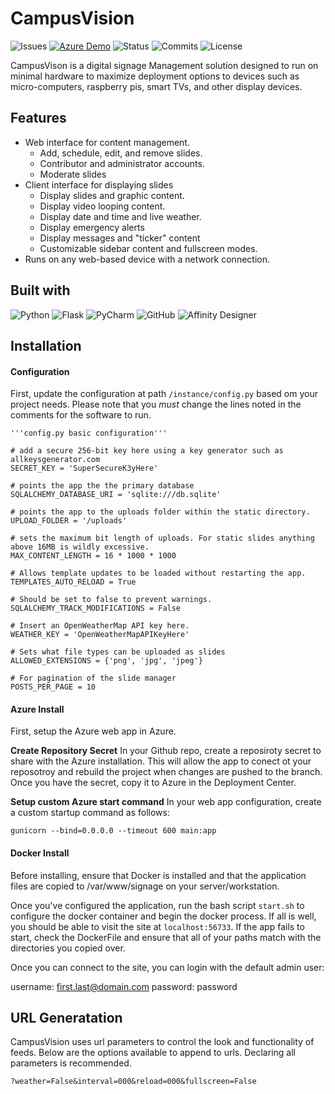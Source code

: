 # CampusVision
![Issues](https://badgen.net/badge/Status/Work-in-Progress/red)
[![Azure Demo](https://github.com/JohnsonLM/CampusVision/actions/workflows/main_campusvisionapp.yml/badge.svg?branch=main)](https://github.com/JohnsonLM/CampusVision/actions/workflows/main_campusvisionapp.yml)
![Status](https://badgen.net/github/open-issues/JohnsonLM/CampusVision)
![Commits](https://badgen.net/github/commits/JohnsonLM/CampusVision/main)
![License](https://badgen.net/badge/license/GPL/blue)

CampusVison is a digital signage Management solution designed to run on minimal hardware to maximize deployment options to devices such as micro-computers, raspberry pis, smart TVs, and other display devices.

## Features
- Web interface for content management.
    - Add, schedule, edit, and remove slides.
    -  Contributor and administrator accounts.
    - Moderate slides
- Client interface for displaying slides
    - Display slides and graphic content.
    - Display video  looping content.
    - Display date and time and live weather.
    - Display emergency alerts
    - Display messages and "ticker" content
    - Customizable sidebar content and fullscreen modes.
- Runs on any web-based device with a network connection.

## Built with
![Python](https://img.shields.io/badge/python-3670A0?style=for-the-badge&logo=python&logoColor=ffdd54)
![Flask](https://img.shields.io/badge/flask-%23000.svg?style=for-the-badge&logo=flask&logoColor=white)
![PyCharm](https://img.shields.io/badge/pycharm-143?style=for-the-badge&logo=pycharm&logoColor=black&color=black&labelColor=green)
![GitHub](https://img.shields.io/badge/github-%23121011.svg?style=for-the-badge&logo=github&logoColor=white)
![Affinity Designer](https://img.shields.io/badge/affinity%20designer-%231B72BE.svg?style=for-the-badge&logo=affinity-designer&logoColor=white)

## Installation

#### Configuration

First, update the configuration at path `/instance/config.py` based om your project needs. Please note that you *must* change the lines noted in the comments for the software to run.

```
'''config.py basic configuration'''

# add a secure 256-bit key here using a key generator such as allkeysgenerator.com
SECRET_KEY = 'SuperSecureK3yHere'

# points the app the the primary database
SQLALCHEMY_DATABASE_URI = 'sqlite:///db.sqlite'

# points the app to the uploads folder within the static directory.
UPLOAD_FOLDER = '/uploads'

# sets the maximum bit length of uploads. For static slides anything above 16MB is wildly excessive. 
MAX_CONTENT_LENGTH = 16 * 1000 * 1000

# Allows template updates to be loaded without restarting the app.
TEMPLATES_AUTO_RELOAD = True

# Should be set to false to prevent warnings.
SQLALCHEMY_TRACK_MODIFICATIONS = False

# Insert an OpenWeatherMap API key here.
WEATHER_KEY = 'OpenWeatherMapAPIKeyHere'

# Sets what file types can be uploaded as slides
ALLOWED_EXTENSIONS = {'png', 'jpg', 'jpeg'}

# For pagination of the slide manager
POSTS_PER_PAGE = 10
```
#### Azure Install
First, setup the Azure web app in Azure.

**Create Repository Secret**
In your Github repo, create a reposiroty secret to share with the Azure installation. This will allow the app to conect ot your reposotroy and rebuild the project when changes are pushed to the branch. Once you have the secret, copy it to Azure in the Deployment Center.

**Setup custom Azure start command**
In your web app configuration, create a custom startup command as follows: 

`gunicorn --bind=0.0.0.0 --timeout 600 main:app`

#### Docker Install
Before installing, ensure that Docker is installed and that the application files are copied to /var/www/signage on your server/workstation.

Once you've configured the application, run the bash script `start.sh` to configure the docker container and begin the docker process. If all is well, you should be able to visit the site at `localhost:56733`. If the app fails to start, check the DockerFile and ensure that all of your paths match with the directories you copied over.

Once you can connect to the site, you can login with the default admin user:

username: first.last@domain.com
password: password

## URL Generatation
CampusVision uses url parameters to control the look and functionality of feeds. Below are the options available to append to urls. Declaring all parameters is recommended.

`?weather=False&interval=000&reload=000&fullscreen=False`

